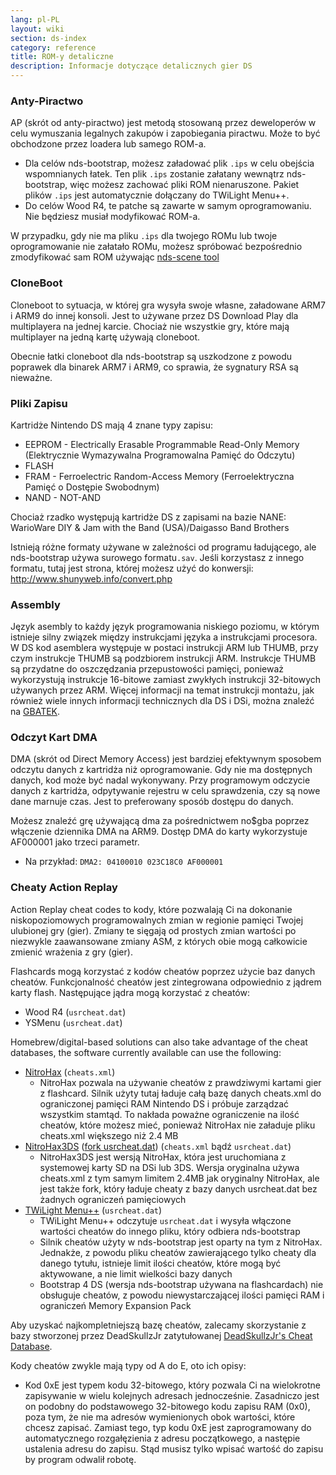 ```yaml
---
lang: pl-PL
layout: wiki
section: ds-index
category: reference
title: ROM-y detaliczne
description: Informacje dotyczące detalicznych gier DS
---
```


### Anty-Piractwo
AP (skrót od anty-piractwo) jest metodą stosowaną przez deweloperów w celu wymuszania legalnych zakupów i zapobiegania piractwu. Może to być obchodzone przez loadera lub samego ROM-a.

- Dla celów nds-bootstrap, możesz załadować plik `.ips` w celu obejścia wspomnianych łatek. Ten plik `.ips` zostanie załatany wewnątrz nds-bootstrap, więc możesz zachować pliki ROM nienaruszone. Pakiet plików `.ips` jest automatycznie dołączany do TWiLight Menu++.
- Do celów Wood R4, te patche są zawarte w samym oprogramowaniu. Nie będziesz musiał modyfikować ROM-a.

W przypadku, gdy nie ma pliku `.ips` dla twojego ROMu lub twoje oprogramowanie nie załatało ROMu, możesz spróbować bezpośrednio zmodyfikować sam ROM używając [nds-scene tool](https://gbatemp.net/download/retrogamefan-nds-rom-tool-v1-0_b1215.35735/)

### CloneBoot
Cloneboot to sytuacja, w której gra wysyła swoje własne, załadowane ARM7 i ARM9 do innej konsoli. Jest to używane przez DS Download Play dla multiplayera na jednej karcie. Chociaż nie wszystkie gry, które mają multiplayer na jedną kartę używają cloneboot.

Obecnie łatki cloneboot dla nds-bootstrap są uszkodzone z powodu poprawek dla binarek ARM7 i ARM9, co sprawia, że sygnatury RSA są nieważne.

### Pliki Zapisu
Kartridże Nintendo DS mają 4 znane typy zapisu:

- EEPROM - Electrically Erasable Programmable Read-Only Memory (Elektrycznie Wymazywalna Programowalna Pamięć do Odczytu)
- FLASH
- FRAM - Ferroelectric Random-Access Memory (Ferroelektryczna Pamięć o Dostępie Swobodnym)
- NAND - NOT-AND

Chociaż rzadko występują kartridże DS z zapisami na bazie NANE: WarioWare DIY & Jam with the Band (USA)/Daigasso Band Brothers

Istnieją różne formaty używane w zależności od programu ładującego, ale nds-bootstrap używa surowego formatu`.sav`. Jeśli korzystasz z innego formatu, tutaj jest strona, której możesz użyć do konwersji: http://www.shunyweb.info/convert.php

### Assembly
Język asembly to każdy język programowania niskiego poziomu, w którym istnieje silny związek między instrukcjami języka a instrukcjami procesora. W DS kod asemblera występuje w postaci instrukcji ARM lub THUMB, przy czym instrukcje THUMB są podzbiorem instrukcji ARM. Instrukcje THUMB są przydatne do oszczędzania przepustowości pamięci, ponieważ wykorzystują instrukcje 16-bitowe zamiast zwykłych instrukcji 32-bitowych używanych przez ARM. Więcej informacji na temat instrukcji montażu, jak również wiele innych informacji technicznych dla DS i DSi, można znaleźć na [GBATEK](https://problemkaputt.de/gbatek.htm).

### Odczyt Kart DMA
DMA (skrót od Direct Memory Access) jest bardziej efektywnym sposobem odczytu danych z kartridża niż oprogramowanie. Gdy nie ma dostępnych danych, kod może być nadal wykonywany. Przy programowym odczycie danych z kartridża, odpytywanie rejestru w celu sprawdzenia, czy są nowe dane marnuje czas. Jest to preferowany sposób dostępu do danych.

Możesz znaleźć grę używającą dma za pośrednictwem no$gba poprzez włączenie dziennika DMA na ARM9. Dostęp DMA do karty wykorzystuje AF000001 jako trzeci parametr.
- Na przykład: `DMA2: 04100010 023C18C0 AF000001`

### Cheaty Action Replay
Action Replay cheat codes to kody, które pozwalają Ci na dokonanie niskopoziomowych programowalnych zmian w regionie pamięci Twojej ulubionej gry (gier). Zmiany te sięgają od prostych zmian wartości po niezwykle zaawansowane zmiany ASM, z których obie mogą całkowicie zmienić wrażenia z gry (gier).

Flashcards mogą korzystać z kodów cheatów poprzez użycie baz danych cheatów. Funkcjonalność cheatów jest zintegrowana odpowiednio z jądrem karty flash. Następujące jądra mogą korzystać z cheatów:
- Wood R4 (`usrcheat.dat`)
- YSMenu (`usrcheat.dat`)

Homebrew/digital-based solutions can also take advantage of the cheat databases, the software currently available can use the following:
- [NitroHax](https://www.chishm.com/NitroHax) (`cheats.xml`)
   - NitroHax pozwala na używanie cheatów z prawdziwymi kartami gier z flashcard. Silnik użyty tutaj ładuje całą bazę danych cheats.xml do ograniczonej pamięci RAM Nintendo DS i próbuje zarządzać wszystkim stamtąd. To nakłada poważne ograniczenie na ilość cheatów, które możesz mieć, ponieważ NitroHax nie załaduje pliku cheats.xml większego niż 2.4 MB
- [NitroHax3DS](https://github.com/ahezard/NitroHax3DS/releases) ([fork usrcheat.dat](https://github.com/Epicpkmn11/NitroHax3DS/releases)) (`cheats.xml` bądź `usrcheat.dat`)
   - NitroHax3DS jest wersją NitroHax, która jest uruchomiana z systemowej karty SD na DSi lub 3DS. Wersja oryginalna używa cheats.xml z tym samym limitem 2.4MB jak oryginalny NitroHax, ale jest także fork, który ładuje cheaty z bazy danych usrcheat.dat bez żadnych ograniczeń pamięciowych
- [TWiLight Menu++](https://github.com/DS-Homebrew/TWiLightMenu/releases) (`usrcheat.dat`)
   - TWiLight Menu++ odczytuje `usrcheat.dat` i wysyła włączone wartości cheatów do innego pliku, który odbiera nds-bootstrap
   - Silnik cheatów użyty w nds-bootstrap jest oparty na tym z NitroHax. Jednakże, z powodu pliku cheatów zawierającego tylko cheaty dla danego tytułu, istnieje limit ilości cheatów, które mogą być aktywowane, a nie limit wielkości bazy danych
   - Bootstrap 4 DS (wersja nds-bootstrap używana na flashcardach) nie obsługuje cheatów, z powodu niewystarczającej ilości pamięci RAM i ograniczeń Memory Expansion Pack

Aby uzyskać najkompletniejszą bazę cheatów, zalecamy skorzystanie z bazy stworzonej przez DeadSkullzJr zatytułowanej [DeadSkullzJr's Cheat Database](https://gbatemp.net/threads/deadskullzjrs-nds-cheat-databases.488711).

Kody cheatów zwykle mają typy od A do E, oto ich opisy:

- Kod 0xE jest typem kodu 32-bitowego, który pozwala Ci na wielokrotne zapisywanie w wielu kolejnych adresach jednocześnie. Zasadniczo jest on podobny do podstawowego 32-bitowego kodu zapisu RAM (0x0), poza tym, że nie ma adresów wymienionych obok wartości, które chcesz zapisać. Zamiast tego, typ kodu 0xE jest zaprogramowany do automatycznego rozgałęzienia z adresu początkowego, a następie ustalenia adresu do zapisu. Stąd musisz tylko wpisać wartość do zapisu by program odwalił robotę.
